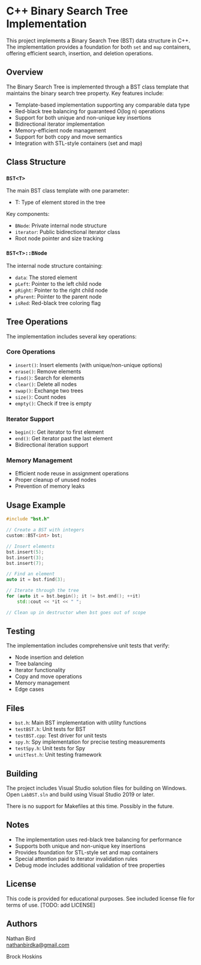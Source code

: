 # C++ Binary Search Tree Implementation

This project implements a Binary Search Tree (BST) data structure in C++. The implementation provides a foundation for both `set` and `map` containers, offering efficient search, insertion, and deletion operations.

## Overview

The Binary Search Tree is implemented through a BST class template that maintains the binary search tree property. Key features include:

- Template-based implementation supporting any comparable data type
- Red-black tree balancing for guaranteed O(log n) operations
- Support for both unique and non-unique key insertions
- Bidirectional iterator implementation
- Memory-efficient node management
- Support for both copy and move semantics
- Integration with STL-style containers (set and map)

## Class Structure

### `BST<T>`

The main BST class template with one parameter:

- T: Type of element stored in the tree

Key components:

- `BNode`: Private internal node structure
- `iterator`: Public bidirectional iterator class
- Root node pointer and size tracking

### `BST<T>::BNode`

The internal node structure containing:

- `data`: The stored element
- `pLeft`: Pointer to the left child node
- `pRight`: Pointer to the right child node
- `pParent`: Pointer to the parent node
- `isRed`: Red-black tree coloring flag

## Tree Operations

The implementation includes several key operations:

### Core Operations

- `insert()`: Insert elements (with unique/non-unique options)
- `erase()`: Remove elements
- `find()`: Search for elements
- `clear()`: Delete all nodes
- `swap()`: Exchange two trees
- `size()`: Count nodes
- `empty()`: Check if tree is empty

### Iterator Support

- `begin()`: Get iterator to first element
- `end()`: Get iterator past the last element
- Bidirectional iteration support

### Memory Management

- Efficient node reuse in assignment operations
- Proper cleanup of unused nodes
- Prevention of memory leaks

## Usage Example

```cpp
#include "bst.h"

// Create a BST with integers
custom::BST<int> bst;

// Insert elements
bst.insert(5);
bst.insert(3);
bst.insert(7);

// Find an element
auto it = bst.find(3);

// Iterate through the tree
for (auto it = bst.begin(); it != bst.end(); ++it)
    std::cout << *it << " ";

// Clean up in destructor when bst goes out of scope
```

## Testing

The implementation includes comprehensive unit tests that verify:

- Node insertion and deletion
- Tree balancing
- Iterator functionality
- Copy and move operations
- Memory management
- Edge cases

## Files

- `bst.h`: Main BST implementation with utility functions
- `testBST.h`: Unit tests for BST
- `testBST.cpp`: Test driver for unit tests
- `spy.h`: Spy implementation for precise testing measurements
- `testSpy.h`: Unit tests for Spy
- `unitTest.h`: Unit testing framework

## Building

The project includes Visual Studio solution files for building on Windows. Open `LabBST.sln` and build using Visual Studio 2019 or later.

There is no support for Makefiles at this time. Possibly in the future.

## Notes

- The implementation uses red-black tree balancing for performance
- Supports both unique and non-unique key insertions
- Provides foundation for STL-style set and map containers
- Special attention paid to iterator invalidation rules
- Debug mode includes additional validation of tree properties

## License

This code is provided for educational purposes. See included license file for terms of use. [TODO: add LICENSE]

## Authors

Nathan Bird  
[nathanbirdka@gmail.com](mailto:nathanbirdka@gmail.com)

Brock Hoskins  
[](.)
